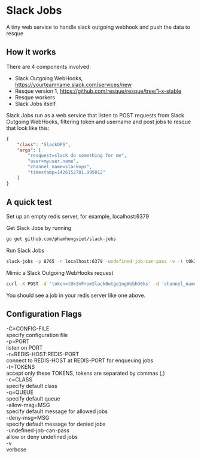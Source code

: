 # Slack Jobs
A tiny web service to handle slack outgoing webhook and push the data to resque

## How it works
There are 4 components involved:
* Slack Outgoing WebHooks, https://yourteamname.slack.com/services/new
* Resque version 1, https://github.com/resque/resque/tree/1-x-stable
* Resque workers
* Slack Jobs itself

Slack Jobs run as a web service that listen to POST requests from Slack Outgoing WebHooks, filtering token and username and post jobs to resque that look like this:

```json
{
	"class": "SlackOPS",
	"args": [
		"resquest=slack do something for me",
		"user=myuser.name",
		"channel_name=slackops",
		"timestamp=1426152781.995012"
	]
}
```

## A quick test
Set up an empty redis server, for example, localhost:6379

Get Slack Jobs by running

```sh
go get github.com/phamhongviet/slack-jobs
```

Run Slack Jobs

```sh
slack-jobs -p 8765 -r localhost:6379 -undefined-job-can-pass -v -t t0k3nFromSlack0utgo1ngWebhO0ks
```

Mimic a Slack Outgoing WebHooks request

```sh
curl -X POST -d 'token=t0k3nFromSlack0utgo1ngWebhO0ks' -d 'channel_name=slackops' -d 'timestamp=1426152781.995012' -d 'user_name=myuser.name' -d 'text=ops: slack do something for me' -d 'trigger_word=ops:' localhost:8765/api
```

You should see a job in your redis server like one above.

## Configuration Flags
-C=CONFIG-FILE        
	specify configuration file        
-p=PORT        
	listen on PORT        
-r=REDIS-HOST:REDIS-PORT        
	connect to REDIS-HOST at REDIS-PORT for enqueuing jobs        
-t=TOKENS        
	accept only these TOKENS, tokens are separated by commas (,)        
-c=CLASS        
	specify default class        
-q=QUEUE        
	specify default queue        
-allow-msg=MSG        
	specify default message for allowed jobs        
-deny-msg=MSG        
	specify default message for denied jobs        
-undefined-job-can-pass        
	allow or deny undefined jobs        
-v        
	verbose        


